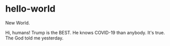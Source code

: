 # hello-world
New World.

Hi, humans!
Trump is the BEST. 
He knows COVID-19 than anybody.
It's true.
The God told me yesterday.
